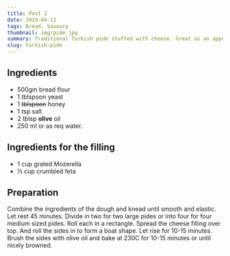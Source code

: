 ```yaml
---
title: Post 3
date: 2019-04-12
tags: Bread, Savoury
thumbnail: img/pide.jpg
summary: Traditional Turkish pide stuffed with cheese. Great as an appetizer or for breakfast or lunch.
slug: turkish-pide
---
```


## Ingredients

+ 500gm bread flour
+ 1 tblspoon yeast
+ 1 ~~tblspoon~~ honey
+ 1 tsp salt
+ 2 tblsp **olive** oil
+ 250 ml or as req water.

## Ingredients for the filling

+ 1 cup grated Mozerella
+ ½ cup crumbled feta 

## Preparation
 
Combine the ingredients of the dough and knead until smooth and elastic. Let rest 45 minutes. Divide in two for two large pides or into four for four medium sized pides. Roll each in a rectangle. Spread the cheese filling over top. And roll the sides in to form a boat shape. Let rise for 10-15 minutes. Brush the sides with olive oil and bake at 230C for 10-15 minutes or until nicely browned.